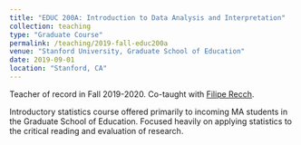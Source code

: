 ```yaml
---
title: "EDUC 200A: Introduction to Data Analysis and Interpretation"
collection: teaching
type: "Graduate Course"
permalink: /teaching/2019-fall-educ200a
venue: "Stanford University, Graduate School of Education"
date: 2019-09-01
location: "Stanford, CA"
---
```


Teacher of record in Fall 2019-2020. Co-taught with [Filipe Recch](https://lemanncenter.stanford.edu/pt-br/people/filipe-recch).

Introductory statistics course offered primarily to incoming MA students in the Graduate School of Education. Focused heavily on applying statistics to the critical reading and evaluation of research.

